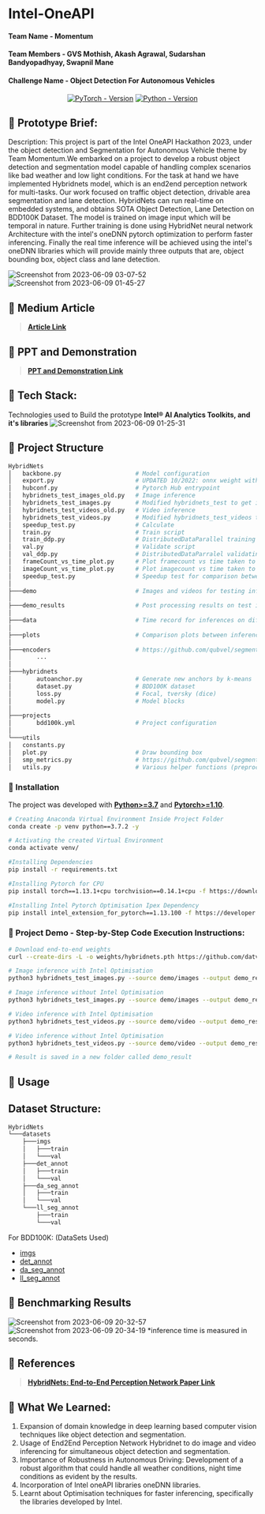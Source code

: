 # Intel-OneAPI

#### Team Name - Momentum
#### Team Members - GVS Mothish, Akash Agrawal, Sudarshan Bandyopadhyay, Swapnil Mane
#### Challenge Name - Object Detection For Autonomous Vehicles


<div align="center">
  
[![PyTorch - Version](https://img.shields.io/badge/PYTORCH-1.13+-red?style=for-the-badge&logo=pytorch)](https://pytorch.org/get-started/locally/) 
[![Python - Version](https://img.shields.io/badge/PYTHON-3.7.2-red?style=for-the-badge&logo=python&logoColor=white)](https://www.python.org/downloads/)
<br>
</div>



## 📜 Prototype Brief:
  Description:
This project is part of the Intel OneAPI Hackathon 2023, under the object detection and Segmentation for Autonomous Vehicle theme by Team Momentum.We embarked on a project to develop a robust object detection and segmentation model capable of handling complex scenarios like bad weather and low light conditions. For the task at hand we have implemented Hybridnets model, which is an end2end perception network for multi-tasks. Our work focused on traffic object detection, drivable area segmentation and lane detection.  HybridNets can run real-time on embedded systems, and obtains SOTA Object Detection, Lane Detection on BDD100K Dataset. 
The model is trained on image input which will be temporal in nature. Further training is done using HybridNet neural network Architecture with the intel's oneDNN pytorch optimization to perform faster inferencing. Finally the real time inference will be achieved using the intel's oneDNN libraries which will provide mainly three outputs that are, object bounding box, object class and lane detection.
  
![Screenshot from 2023-06-09 03-07-52](https://github.com/sudb97/intel-oneAPI/assets/42773775/80a9e6ed-c410-427b-b8c7-2dbd75232088)
![Screenshot from 2023-06-09 01-45-27](https://github.com/sudb97/intel-oneAPI/assets/42773775/1fe84198-50a8-44f0-8fdb-1304d2bac493)


## 🚩 Medium Article
> [**Article Link**](https://medium.com/@akaagr10/towards-autonomy-building-a-robust-object-detection-and-segmentation-model-for-autonomous-vehicles-ddc86b1568a)

## 🚩 PPT and Demonstration
> [**PPT and Demonstration Link**](https://drive.google.com/drive/folders/1EN99GaKKElWUFpHM6GZKaOoYYj4xqUr4?usp=drive_link)

  
## 🍞 Tech Stack: 
   Technologies used to Build the prototype **Intel® AI Analytics Toolkits, and it's libraries**
   ![Screenshot from 2023-06-09 01-25-31](https://github.com/sudb97/intel-oneAPI/assets/42773775/f8a02538-83e5-443f-8f68-cfd40f6c5a25)


## 🍞 Project Structure
```bash
HybridNets
│   backbone.py                     # Model configuration
│   export.py                       # UPDATED 10/2022: onnx weight with accompanying .npy anchors
│   hubconf.py                      # Pytorch Hub entrypoint
│   hybridnets_test_images_old.py   # Image inference
│   hybridnets_test_images.py       # Modified hybridnets_test to get inference time for a no of images
│   hybridnets_test_videos_old.py   # Video inference
│   hybridnets_test_videos.py       # Modified hybridnets_test_videos to get inference for different length of videos
│   speedup_test.py                 # Calculate 
│   train.py                        # Train script
│   train_ddp.py                    # DistributedDataParallel training (Multi GPUs)
│   val.py                          # Validate script
│   val_ddp.py                      # DistributedDataParralel validating (Multi GPUs)
│   frameCount_vs_time_plot.py      # Plot framecount vs time taken to infer
│   imageCount_vs_time_plot.py      # Plot imagecount vs time taken to infer
│   speedup_test.py                 # Speedup test for comparison between with and without optimization
│
├───demo                            # Images and videos for testing inference
│
├───demo_results                    # Post processing results on test images and videos to validate the inference
│
├───data                            # Time record for inferences on different conditions
│
├───plots                           # Comparison plots between inferences on different conditions
│
├───encoders                        # https://github.com/qubvel/segmentation_models.pytorch/tree/master/segmentation_models_pytorch/encoders
│       ...
│
├───hybridnets
│       autoanchor.py               # Generate new anchors by k-means
│       dataset.py                  # BDD100K dataset
│       loss.py                     # Focal, tversky (dice)
│       model.py                    # Model blocks
│
├───projects
│       bdd100k.yml                 # Project configuration
│
└───utils
│   constants.py
│   plot.py                         # Draw bounding box
│   smp_metrics.py                  # https://github.com/qubvel/segmentation_models.pytorch/blob/master/segmentation_models_pytorch/metrics/functional.py
│   utils.py                        # Various helper functions (preprocess, postprocess, eval...)
```

### 🍞 Installation
The project was developed with [**Python>=3.7**](https://www.python.org/downloads/) and [**Pytorch>=1.10**](https://pytorch.org/get-started/locally/).
```bash
# Creating Anaconda Virtual Environment Inside Project Folder
conda create -p venv python==3.7.2 -y

# Activating the created Virtual Environment
conda activate venv/

#Installing Dependencies
pip install -r requirements.txt

#Installing Pytorch for CPU
pip install torch==1.13.1+cpu torchvision==0.14.1+cpu -f https://download.pytorch.org/whl/torch_stable.html

#Installing Intel Pytorch Optimisation Ipex Dependency
pip install intel_extension_for_pytorch==1.13.100 -f https://developer.intel.com/ipex-whl-stable-cpu
```
 
### 🚩 Project Demo - Step-by-Step Code Execution Instructions:
```bash
# Download end-to-end weights
curl --create-dirs -L -o weights/hybridnets.pth https://github.com/datvuthanh/HybridNets/releases/download/v1.0/hybridnets.pth

# Image inference with Intel Optimisation
python3 hybridnets_test_images.py --source demo/images --output demo_result/images --use_optimization True --enable_postprocessing True

# Image inference without Intel Optimisation
python3 hybridnets_test_images.py --source demo/images --output demo_result/images --use_optimization False --enable_postprocessing True

# Video inference with Intel Optimisation
python3 hybridnets_test_videos.py --source demo/video --output demo_result/video --use_optimization True --enable_postprocessing True

# Video inference without Intel Optimisation
python3 hybridnets_test_videos.py --source demo/video --output demo_result/video --use_optimization False --enable_postprocessing True

# Result is saved in a new folder called demo_result
```

## 🚩 Usage
## Dataset Structure:
```bash
HybridNets
└───datasets
    ├───imgs
    │   ├───train
    │   └───val
    ├───det_annot
    │   ├───train
    │   └───val
    ├───da_seg_annot
    │   ├───train
    │   └───val
    └───ll_seg_annot
        ├───train
        └───val
```

For BDD100K: (DataSets Used)
- [imgs](https://bdd-data.berkeley.edu/)
- [det_annot](https://drive.google.com/file/d/1QttvnPI1srmlHp86V-waD3Mn5lT9f4ky/view?usp=sharing)
- [da_seg_annot](https://drive.google.com/file/d/1FDP7ojolsRu_1z1CXoWUousqeqOdmS68/view?usp=sharing)
- [ll_seg_annot](https://drive.google.com/file/d/1jvuSeK-Oofs4OWPL_FiBnTlMYHEAQYUC/view?usp=sharing)

## 🚩 Benchmarking Results
![Screenshot from 2023-06-09 20-32-57](https://github.com/sudb97/intel-oneAPI/assets/42773775/28bc0404-0f66-4975-a19f-a9539bf74b2c)
![Screenshot from 2023-06-09 20-34-19](https://github.com/sudb97/intel-oneAPI/assets/42773775/51b1da23-c512-478f-807e-77673d3ea6c8)
*inference time is measured in seconds.

## 📜 References 
> [**HybridNets: End-to-End Perception Network Paper Link**](https://arxiv.org/abs/2203.09035)

## 📜 What We Learned:
  1. Expansion of domain knowledge in deep learning based computer vision techniques like object detection and segmentation.<br>
  2. Usage of End2End Perception Network Hybridnet to do image and video inferencing for simultaneous object detection and segmentation.<br>
  3. Importance of Robustness in Autonomous Driving: Development of a robust algorithm that could handle all weather conditions, night time        conditions as evident by the results.<br>
  4. Incorporation of Intel oneAPI libraries oneDNN libraries.<br>
  5. Learnt about Optimisation techniques for faster inferencing, specifically the libraries developed by Intel.<br>
  
  
